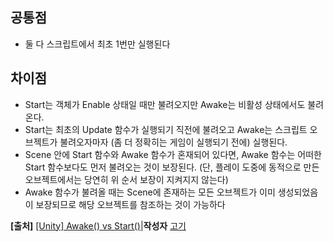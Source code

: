 ## 공통점

- 둘 다 스크립트에서 최초 1번만 실행된다

## 차이점

- Start는 객체가 Enable 상태일 때만 불려오지만 Awake는 비활성 상태에서도 불려온다.
- Start는 최초의 Update 함수가 실행되기 직전에 불려오고 Awake는 스크립트 오브젝트가 불려오자마자 (좀 더 정확히는 게임이 실행되기 전에) 실행된다.
- Scene 안에 Start 함수와 Awake 함수가 혼재되어 있다면, Awake 함수는 어떠한 Start 함수보다도 먼저 불려오는 것이 보장된다. (단, 플레이 도중에 동적으로 만든 오브젝트에서는 당연히 위 순서 보장이 지켜지지 않는다)
- Awake 함수가 불려올 때는 Scene에 존재하는 모든 오브젝트가 이미 생성되었음이 보장되므로 해당 오브젝트를 참조하는 것이 가능하다

**[출처]** [[Unity] Awake() vs Start()](https://blog.naver.com/blastingzone/220406033699)|**작성자** [고기](https://blog.naver.com/blastingzone)